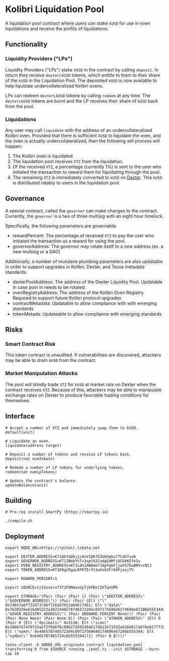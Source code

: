 # Kolibri Liquidation Pool

A liquidation pool contract where users can stake `kUSD` for use in oven liquidations and receive the profits of liquidations.

##  Functionality 

### Liquidity Providers ("LPs")

Liquidity Providers ("LPs") stake `kUSD` in the contract by calling `deposit`. In return they receive `dexterLkUSD` tokens, which entitle to them to their share of the `kUSD` in the Liquidation Pool. The deposited `kUSD` is now available to help liquidate undercollateralized Kolibri ovens.

LPs can redeem `dexterLkUSD` tokens by calling `redeem` at any time. The `dexterLkUSD` tokens are burnt and the LP receives their share of `kUSD` back from the pool. 

### Liquidations

Any user may call `liquidate` with the address of an undercollateralized Kolibri oven. Provided that there is sufficient `kUSD` to liquidate the oven, and the oven is actually undercollateralized, then the following will process will happen:
1. The Kolibri oven is liquidated
2. The liquidation pool receives `XTZ` from the liquidation. 
3. Of the received `XTZ`, a percentage (currently 1%) is sent to the user who initiated the transaction to reward them for liquidating through the pool.
4. The remaining `XTZ` is immediately converted to `kUSD` on [Dexter](https://dexter.exchange). This `kUSD` is distributed ratably to users in the liquidation pool.

## Governance

A special contract, called the `governor` can make changes to the contract. Currently, the `governor` is a two of three multisig with an eight hour timelock. 

Specifically, the following parameters are governable:
- rewardPercent: The percentage of received `XTZ` to pay the user who initiated the transaction as a reward for using the pool.
- governorAddress: The governor may rotate itself to a new address (ex. a new multisig or a DAO)

Additionally, a number of mundane plumbing parameters are also updatable in order to support upgrades in Kolibri, Dexter, and Tezos metadata standards.
- dexterPoolAddress: The address of the Dexter Liquidity Pool. Updatable in case pool in needs to be rotated.
- ovenRegistryAddress: The address of the Kolibri Oven Registry. Required to support future Kolibri protocol upgrades
- contractMetadata: Updatable to allow compliance with with emerging standards
- tokenMetada: Updateable to allow compliance with emerging standards

## Risks

### Smart Contract Risk
This token contract is unaudited. If vulnerabilities are discovered, attackers may be able to drain `kUSD` from the contract.

### Market Manipulation Attacks

The pool will blindly trade `XTZ` for `kUSD` at market rate on Dexter when the contract receives `XTZ`. Because of this, attackers may be able to manipulate exchange rates on Dexter to produce favorable trading conditions for themselves.

## Interface

```
# Accept a number of XTZ and immediately swap them to kUSD.
default(unit)

# Liquidate an oven.
liquidate(address target)

# Deposit a number of tokens and receive LP tokens back.
deposit(nat numTokens)

# Redeem a number of LP tokens for underlying tokens.
redeem(nat numLpTokens)

# Update the contract's balance.
updateBalance(unit)
```

## Building

```
# Pre-req install SmartPy (https://smartpy.io)

./compile.sh
```

##  Deployment

```
export NODE_URL=https://rpctest.tzbeta.net

export DEXTER_ADDRESS=KT1AbYeDbjjcAnV1QK7EZUUdqku77CdkTuv6
export GOVERNOR_ADDRESS=KT1JBmbYxTv3xptk2CadgEdMfjUCUXKEfe5u
export OVEN_REGISTRY_ADDRESS=KT1Ldn1XWQmk7J4pYgGFjjwV57Ew8NYvcNtJ
export TOKEN_ADDRESS=KT1K9gCRgaLRFKTErYt1wVxA3Frb9FjasjTV

export REWARD_PERCENT=1

export SOURCE=tz1hoverof3f2F8NAavUyTjbFBstZXTqnUMS

export STORAGE="(Pair (Pair (Pair {} (Pair \"$DEXTER_ADDRESS\" \"$GOVERNOR_ADDRESS\")) (Pair (Pair {Elt \"\" 0x74657a6f732d73746f726167653a64617461; Elt \"data\" 0x7b20226e616d65223a2022446578746572204c69717569646174696e67206b555344222c2020226465736372697074696f6e223a20225374616b6564206b55534420696e206120446578746572206c69717569646174696f6e2073797374656d222c202022617574686f7273223a205b22486f766572204c616273203c68656c6c6f40686f7665722e656e67696e656572696e673e225d2c202022686f6d6570616765223a20202268747470733a2f2f6b6f6c696272692e66696e616e636522207d0a} \"$OVEN_REGISTRY_ADDRESS\") (Pair $REWARD_PERCENT None))) (Pair (Pair (Pair None None) (Pair None 0)) (Pair (Pair \"$TOKEN_ADDRESS\" {Elt 0 (Pair 0 {Elt \"decimals\" 0x3138; Elt \"icon\" 0x2068747470733a2f2f6b6f6c696272692d646174612e73332e616d617a6f6e6177732e636f6d2f6c6f676f2e706e67; Elt \"name\" 0x446578746572204c69717569646174696e67206b555344; Elt \"symbol\" 0x6465787465724c6b555344})}) (Pair 0 0))))"

tezos-client -E $NODE_URL originate contract liquidation_pool transferring 0 from $SOURCE running ./pool.tz --init $STORAGE --burn-cap 10
```
